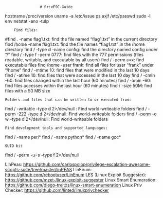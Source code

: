                     # PrivESC-Guide
hostname  /proc/version
uname -a  /etc/issue
ps axjf   /etc/passwd
sudo -l    env
netstat -ano  -tulp


        Find files:

#find . -name flag1.txt:   find the file named “flag1.txt” in the current directory
  find /home -name flag1.txt:  find the file names “flag1.txt” in the /home  directory
  find / -type d -name config:   find the directory named config under “/”
find / -type f -perm 0777:   find files with the 777 permissions (files readable, writable, and executable by all users)
find / -perm a=x:   find executable files
find /home -user frank:   find all files for user “frank” under “/home”
find / -mtime 10:   find files that were modified in the last 10 days
find / -atime 10:   find files that were accessed in the last 10 day
find / -cmin -60:   find files changed within the last hour (60 minutes)
find / -amin -60:  find files accesses within the last hour (60 minutes)
find / -size 50M:   find files with a 50 MB size


    Folders and files that can be written to or executed from:

find / -writable -type d 2>/dev/null :   Find world-writeable folders
find / -perm -222 -type d 2>/dev/null:  Find world-writeable folders
find / -perm -o w -type d 2>/dev/null:  Find world-writeable folders

    Find development tools and supported languages:

find / -name perl*
find / -name python*
find / -name gcc*

    SUID bit
find / -perm -u=s -type f 2>/dev/null


LinPeas: https://github.com/carlospolop/privilege-escalation-awesome-scripts-suite/tree/master/linPEAS
LinEnum: https://github.com/rebootuser/LinEnum
LES (Linux Exploit Suggester): https://github.com/mzet-/linux-exploit-suggester
Linux Smart Enumeration: https://github.com/diego-treitos/linux-smart-enumeration
Linux Priv Checker: https://github.com/linted/linuxprivchecker
